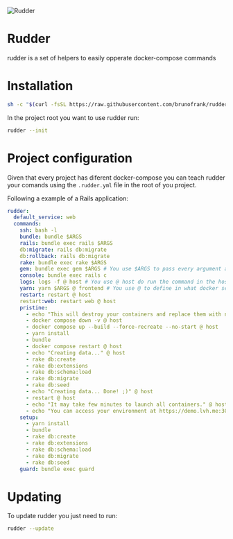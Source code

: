![Rudder](https://user-images.githubusercontent.com/40139/110044103-5220a600-7d27-11eb-84b7-0d462159a4f9.png)

# Rudder

rudder is a set of helpers to easily opperate docker-compose commands

# Installation

```sh
sh -c "$(curl -fsSL https://raw.githubusercontent.com/brunofrank/rudder/refs/heads/main/install.sh)"
```

In the project root you want to use rudder run:

```sh
rudder --init
```

# Project configuration

Given that every project has diferent docker-compose you can teach rudder your comands using
the `.rudder.yml` file in the root of you project.

Following a example of a Rails application:

```yaml
rudder:
  default_service: web
  commands:
    ssh: bash -l
    bundle: bundle $ARGS
    rails: bundle exec rails $ARGS
    db:migrate: rails db:migrate
    db:rollback: rails db:migrate
    rake: bundle exec rake $ARGS
    gem: bundle exec gem $ARGS # You use $ARGS to pass every argument after the command to the command eg. rudder gem install rails
    console: bundle exec rails c
    logs: logs -f @ host # You use @ host do run the command in the host machine
    yarn: yarn $ARGS @ frontend # You use @ to define in what docker service it should run
    restart: restart @ host
    restart:web: restart web @ host
    pristine:
      - echo "This will destroy your containers and replace them with new ones." @ host
      - docker compose down -v @ host
      - docker compose up --build --force-recreate --no-start @ host
      - yarn install
      - bundle
      - docker compose restart @ host
      - echo "Creating data..." @ host
      - rake db:create
      - rake db:extensions
      - rake db:schema:load
      - rake db:migrate
      - rake db:seed
      - echo "Creating data... Done! ;)" @ host
      - restart @ host
      - echo "It may take few minutes to launch all containers." @ host
      - echo "You can access your environment at https://demo.lvh.me:3000" @ host
    setup:
      - yarn install
      - bundle
      - rake db:create
      - rake db:extensions
      - rake db:schema:load
      - rake db:migrate
      - rake db:seed
    guard: bundle exec guard
```

# Updating

To update rudder you just need to run:

```sh
rudder --update
```
